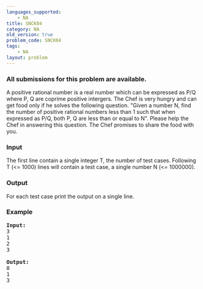 ```yaml
---
languages_supported:
    - NA
title: SNCK04
category: NA
old_version: true
problem_code: SNCK04
tags:
    - NA
layout: problem
---
```

###  All submissions for this problem are available. 

A positive rational number is a real number which can be expressed as P/Q where P, Q are coprime positive intergers. The Chef is very hungry and can get food only if he solves the following question. "Given a number N, find the number of positive rational numbers less than 1 such that when expressed as P/Q, both P, Q are less than or equal to N". Please help the Chef in answering this question. The Chef promises to share the food with you.


### Input

The first line contain a single integer T, the number of test cases. Following T (<= 1000) lines will contain a test case, a single number N (<= 1000000).


### Output

For each test case print the output on a single line.


### Example

<pre>
<b>Input:</b>
3
1
2
3

<b>Output:</b>
0
1
3
</pre>